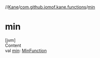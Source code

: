//[Kane](../index.md)/[com.github.jomof.kane.functions](index.md)/[min](min.md)



# min  
[jvm]  
Content  
val [min](min.md): [MinFunction](-min-function/index.md)  



